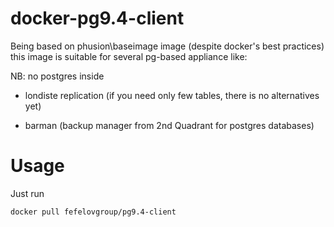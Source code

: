 # docker-pg9.4-client

Being based on phusion\baseimage image (despite docker's best practices) this image is suitable for several pg-based appliance like:

NB: no postgres inside

 - londiste replication (if you need only few tables, there is no alternatives yet)

 - barman (backup manager from 2nd Quadrant for postgres databases)

# Usage

Just run

```
docker pull fefelovgroup/pg9.4-client
```
